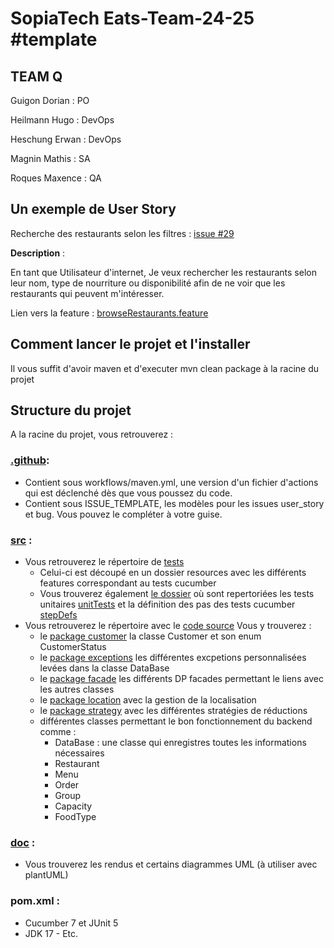 # SopiaTech Eats-Team-24-25 #template


## TEAM Q

Guigon Dorian : PO 

Heilmann Hugo : DevOps

Heschung Erwan : DevOps

Magnin Mathis : SA 

Roques Maxence : QA

## Un exemple de User Story 

Recherche des restaurants selon les filtres : [issue #29](https://github.com/PNS-Conception/STE-24-25--teamq/issues/29)

**Description** : 

En tant que Utilisateur d'internet, Je veux rechercher les restaurants selon leur nom, type de nourriture ou disponibilité afin de ne voir que les restaurants qui peuvent m'intéresser.

Lien vers la feature : [browseRestaurants.feature](https://github.com/PNS-Conception/STE-24-25--teamq/blob/master/src/test/resources/features/sophiaeats/Browse/browseRestaurants.feature)


## Comment lancer le projet et l'installer

Il vous suffit d'avoir maven et d'executer mvn clean package à la racine du projet 

## Structure du projet 

A la racine du projet, vous retrouverez : 

### [.github](https://github.com/PNS-Conception/STE-24-25--teamq/tree/master/.github): 
   - Contient sous workflows/maven.yml, une version d'un fichier d'actions qui est déclenché dès que vous poussez du code. 
   - Contient sous ISSUE_TEMPLATE, les modèles pour les issues user_story et bug. Vous pouvez le compléter à votre guise.

### [src](https://github.com/PNS-Conception/STE-24-25--teamq/tree/master/src) : 
   - Vous retrouverez le répertoire de [tests](https://github.com/PNS-Conception/STE-24-25--teamq/tree/master/src/test)
        - Celui-ci est découpé en un dossier resources avec les différents features correspondant au tests cucumber
        - Vous trouverez également [le dossier](https://github.com/PNS-Conception/STE-24-25--teamq/tree/master/src/test/java/sophiaeats) où sont repertoriées les tests unitaires [unitTests](https://github.com/PNS-Conception/STE-24-25--teamq/tree/master/src/master/java/sophiaeats/unitTests) et la définition des pas des tests cucumber [stepDefs](https://github.com/PNS-Conception/STE-24-25--teamq/tree/develop/src/test/java/sophiaeats/stepDefs)
   - Vous retrouverez le répertoire avec le [code source](https://github.com/PNS-Conception/STE-24-25--teamq/tree/master/src/main/java/sophiaeats)
     Vous y trouverez :
        - le [package customer](https://github.com/PNS-Conception/STE-24-25--teamq/tree/master/src/main/java/sophiaeats/customer) la classe Customer et son enum CustomerStatus
        - le [package exceptions](https://github.com/PNS-Conception/STE-24-25--teamq/tree/master/src/main/java/sophiaeats/exceptions) les différentes excpetions personnalisées levées dans la classe DataBase
        - le [package facade](https://github.com/PNS-Conception/STE-24-25--teamq/tree/master/src/main/java/sophiaeats/facade) les différents DP facades permettant le liens avec les autres classes
        - le [package location](https://github.com/PNS-Conception/STE-24-25--teamq/tree/master/src/main/java/sophiaeats/location) avec la gestion de la localisation 
        - le [package strategy](https://github.com/PNS-Conception/STE-24-25--teamq/tree/master/src/main/java/sophiaeats/strategy) avec les différentes stratégies de réductions
        - différentes classes permettant le bon fonctionnement du backend comme :
             - DataBase : une classe qui enregistres toutes les informations nécessaires
             - Restaurant
             - Menu
             - Order
             - Group
             - Capacity
             - FoodType

### [doc](https://github.com/PNS-Conception/STE-24-25--teamq/tree/master/doc) :
   - Vous trouverez les rendus et certains diagrammes UML (à utiliser avec plantUML)
   
### pom.xml : 
   - Cucumber 7 et JUnit 5
   - JDK 17 - Etc.
